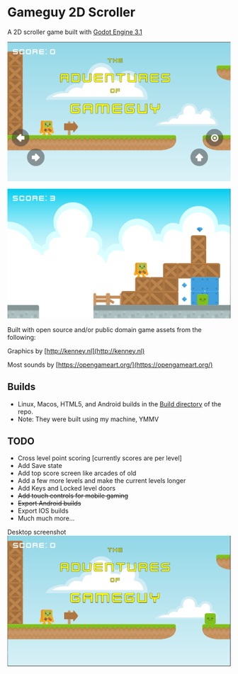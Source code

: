 # Gameguy 2D Scroller

A 2D scroller game built with [Godot Engine 3.1](https://godotengine.org/)

![screenshot](mobile_screenshot.png)

![screenshot2](screenshot2.png)

Built with open source and/or public domain game assets from the following:

Graphics by [http://kenney.nl](http://kenney.nl)

Most sounds by [https://opengameart.org/](https://opengameart.org/)

## Builds

 - Linux, Macos, HTML5, and Android builds in the [Build directory](https://gitlab.com/d4t4cc/gameguy-2d-scroller.git/tree/master/build) of the repo.
 - Note: They were built using my machine, YMMV

 ## TODO

  - Cross level point scoring [currently scores are per level]
  - Add Save state
  - Add top score screen like arcades of old
  - Add a few more levels and make the current levels longer
  - Add Keys and Locked level doors
  - ~~Add touch controls for mobile gaming~~
  - ~~Export Android builds~~
  - Export IOS builds
  - Much much more...

  Desktop screenshot
  ![screenshot](screenshot.png)
